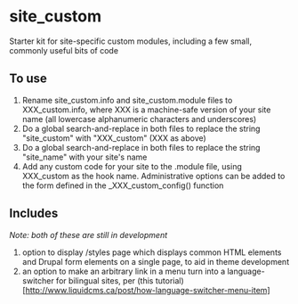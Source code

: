 # site_custom

Starter kit for site-specific custom modules, including a few small, commonly useful bits of code

## To use

1) Rename site_custom.info and site_custom.module files to XXX_custom.info, where XXX is a machine-safe version of your site name (all lowercase alphanumeric characters and underscores)
2) Do a global search-and-replace in both files to replace the string "site_custom" with "XXX_custom" (XXX as above)
3) Do a global search-and-replace in both files to replace the string "site_name" with your site's name
4) Add any custom code for your site to the .module file, using XXX_custom as the hook name. Administrative options can be added to the form defined in the _XXX_custom_config() function

## Includes

_Note: both of these are still in development_

1) option to display /styles page which displays common HTML elements and Drupal form elements on a single page, to aid in theme development
2) an option to make an arbitrary link in a menu turn into a language-switcher for bilingual sites, per (this tutorial)[http://www.liquidcms.ca/post/how-language-switcher-menu-item]